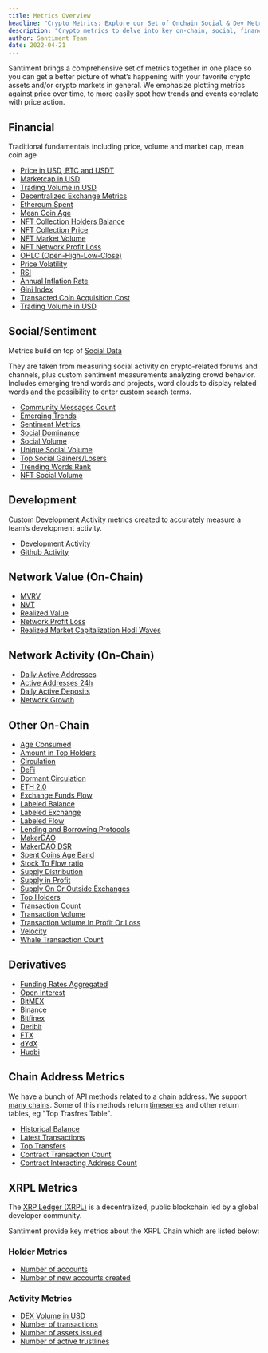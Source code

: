 ```yaml
---
title: Metrics Overview
headline: "Crypto Metrics: Explore our Set of Onchain Social & Dev Metrics"
description: "Crypto metrics to delve into key on-chain, social, financial and development data to better understand and navigate the ever-evolving cryptocurrency landscape"
author: Santiment Team
date: 2022-04-21
---
```


Santiment brings a comprehensive set of metrics together in one place so you can
get a better picture of what’s happening with your favorite crypto assets and/or
crypto markets in general. We emphasize plotting metrics against price over
time, to more easily spot how trends and events correlate with price action.

## Financial

Traditional fundamentals including price, volume and market cap, mean coin age

- [Price in USD, BTC and USDT](/metrics/price)
- [Marketcap in USD](/metrics/marketcap)
- [Trading Volume in USD](/metrics/trading-volume)
- [Decentralized Exchange Metrics](/metrics/decentralized-exchange-metrics)
- [Ethereum Spent](/metrics/ethereum-spent)
- [Mean Coin Age](/metrics/mean-coin-age)
- [NFT Collection Holders Balance](/metrics/nft-collection-holders-balance)
- [NFT Collection Price](/metrics/nft-collection-price)
- [NFT Market Volume](/metrics/nft-market-volume)
- [NFT Network Profit Loss](/metrics/nft-network-profit-loss)
- [OHLC (Open-High-Low-Close)](/metrics/price/#ohlc)
- [Price Volatility](/metrics/price-volatility)
- [RSI](/metrics/rsi)
- [Annual Inflation Rate](/metrics/annual-inflation-rate)
- [Gini Index](/metrics/gini-index)
- [Transacted Coin Acquisition Cost](/metrics/transacted-coin-acquisition-cost)
- [Trading Volume in USD](/metrics/price/#volume-usd)

## Social/Sentiment

Metrics build on top of [Social Data](/metrics/details/social-data)

They are taken from measuring social activity on crypto-related forums and
channels, plus custom sentiment measurements analyzing crowd behavior. Includes
emerging trend words and projects, word clouds to display related words and the
possibility to enter custom search terms.

- [Community Messages Count](/metrics/community-messages-count)
- [Emerging Trends](/metrics/emerging-trends)
- [Sentiment Metrics](/metrics/sentiment-metrics)
- [Social Dominance](/metrics/social-dominance)
- [Social Volume](/metrics/social-volume)
- [Unique Social Volume](/metrics/unique-social-volume)
- [Top Social Gainers/Losers](/metrics/top-social-gainers-losers)
- [Trending Words Rank](/metrics/trending-words-rank)
- [NFT Social Volume](/metrics/nft-social-volume)

## Development

Custom Development Activity metrics created to accurately measure a team’s development
activity.

- [Development Activity](/metrics/development-activity#development-activity-metric)
- [Github Activity](/metrics/development-activity#github-activity-metric)

## Network Value (On-Chain)

- [MVRV](/metrics/mvrv)
- [NVT](/metrics/nvt)
- [Realized Value](/metrics/realized-value)
- [Network Profit Loss](/metrics/network-profit-loss)
- [Realized Market Capitalization Hodl Waves](/metrics/realized-market-capitalization-hodl-waves)

## Network Activity (On-Chain)

- [Daily Active Addresses](/metrics/daily-active-addresses)
- [Active Addresses 24h](/metrics/active-addresses-24h)
- [Daily Active Deposits](/metrics/daily-active-deposits)
- [Network Growth](/metrics/network-growth)

## Other On-Chain

- [Age Consumed](/metrics/age-consumed)
- [Amount in Top Holders](/metrics/amount-in-top-holders)
- [Circulation](/metrics/circulation)
- [DeFi](/metrics/defi)
- [Dormant Circulation](/metrics/dormant-circulation)
- [ETH 2.0](/metrics/eth-2)
- [Exchange Funds Flow](/metrics/exchange-funds-flow)
- [Labeled Balance](/metrics/labeled-balance)
- [Labeled Exchange](/metrics/labeled-exchange)
- [Labeled Flow](/metrics/labeled-flow)
- [Lending and Borrowing Protocols](/metrics/lending-and-borrowing-protocols)
- [MakerDAO](/metrics/makerdao)
- [MakerDAO DSR](/metrics/makerdao-dsr)
- [Spent Coins Age Band](/metrics/spent-coins-age-band)
- [Stock To Flow ratio](/metrics/stock-to-flow)
- [Supply Distribution](/metrics/supply-distribution)
- [Supply in Profit](/metrics/supply-in-profit)
- [Supply On Or Outside Exchanges](/metrics/supply-on-or-outside-exchanges)
- [Top Holders](/metrics/top-holders)
- [Transaction Count](/metrics/transaction-count)
- [Transaction Volume](/metrics/transaction-volume)
- [Transaction Volume In Profit Or Loss](/metrics/transaction-volume-in-profit-or-loss)
- [Velocity](/metrics/velocity)
- [Whale Transaction Count](/metrics/whale-transaction-count)

## Derivatives

- [Funding Rates Aggregated](/metrics/funding-rates-aggregated)
- [Open Interest](/metrics/open-interest)
- [BitMEX](/metrics/bitmex)
- [Binance](/metrics/binance)
- [Bitfinex](/metrics/bitfinex)
- [Deribit](/metrics/deribit)
- [FTX](/metrics/ftx)
- [dYdX](/metrics/dydx)
- [Huobi](/metrics/huobi)

## Chain Address Metrics

We have a bunch of API methods related to a chain address.
We support [many chains](/sanapi/metrics/#overview).
Some of this methods return [timeseries](/sanapi/metrics/#timeseriesdata) and other return tables, eg "Top Trasfres Table".

- [Historical Balance](/metrics/historical-balance)
- [Latest Transactions](/metrics/latest-transactions)
- [Top Transfers](/metrics/top-transfers)
- [Contract Transaction Count](/metrics/contract-transactions-count)
- [Contract Interacting Address Count](/metrics/contract-interacting-address-count)

## XRPL Metrics

The [XRP Ledger (XRPL)](https://xrpl.org/) is a decentralized, public blockchain led by a global developer community.

Santiment provide key metrics about the XRPL Chain which are listed below:

### Holder Metrics

- [Number of accounts](/metrics/xrpl-metrics/number-of-accounts)
- [Number of new accounts created](/metrics/network-growth/)

### Activity Metrics

- [DEX Volume in USD](/metrics/xrpl-metrics/dex-volume-in-usd)
- [Number of transactions](/metrics/transaction-count)
- [Number of assets issued](/metrics/xrpl-metrics/assets-issued)
- [Number of active trustlines](/metrics/xrpl-metrics/trustline-count)
